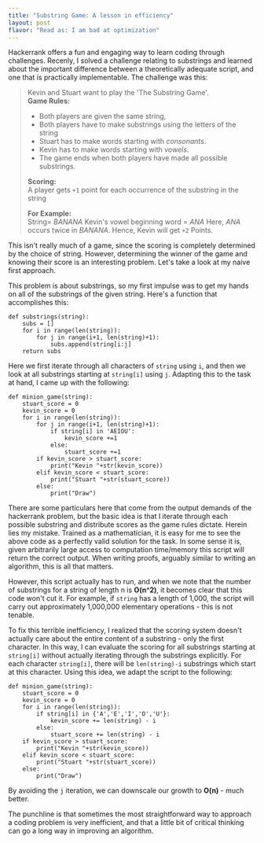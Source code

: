 ```yaml
---
title: "Substring Game: A lesson in efficiency"
layout: post
flavor: "Read as: I am bad at optimization"
---
```


Hackerrank offers a fun and engaging way to learn coding through challenges. Recenly, I solved a challenge relating to substrings and learned about the important difference between a theoretically adequate script, and one that is practically implementable.
The challenge was this:
> Kevin and Stuart want to play the 'The Substring Game'.  
> **Game Rules:**
> - Both players are given the same string,
> - Both players have to make substrings using the letters of the string
> - Stuart has to make words starting with _consonants_.  
> - Kevin has to make words starting with _vowels_.  
> - The game ends when both players have made all possible substrings.  
> 
> **Scoring:**\
> A player gets `+1` point for each occurrence of the substring in the string
> 
> **For Example:**\
> String= _BANANA_
> Kevin's vowel beginning word = _ANA_ 
> Here, _ANA_ occurs twice in _BANANA_. Hence, Kevin will get `+2` Points.

This isn't really much of a game, since the scoring is completely determined by the choice of string. However, determining the winner of the game and knowing their score is an interesting problem. Let's take a look at my naive first approach.

This problem is about substrings, so my first impulse was to get my hands on all of the substrings of the given string. Here's a function that accomplishes this:
```
def substrings(string):
    subs = []
    for i in range(len(string)):
        for j in range(i+1, len(string)+1):
            subs.append(string[i:j]
    return subs
```
Here we first iterate through all characters of `string` using `i`, and then we look at all substrings starting at `string[i]` using `j`.
Adapting this to the task at hand, I came up with the following:
```
def minion_game(string):
    stuart_score = 0
    kevin_score = 0
    for i in range(len(string)):
        for j in range(i+1, len(string)+1):
            if string[i] in 'AEIOU':
                kevin_score +=1
            else:
                stuart_score +=1
        if kevin_score > stuart_score:
            print("Kevin "+str(kevin_score))
        elif kevin_score < stuart_score:
            print("Stuart "+str(stuart_score))
        else:
            print("Draw")
```
There are some particulars here that come from the output demands of the hackerrank problem, but the basic idea is that I iterate through each possible substring and distribute scores as the game rules dictate. Herein lies my mistake. Trained as a mathematician, it is easy for me to see the above code as a perfectly valid solution for the task. In some sense it is, given arbitrarily large access to computation time/memory this script will return the correct output. When writing proofs, arguably similar to writing an algorithm, this is all that matters. 

However, this script actually has to run, and when we note that the number of substrings for a string of length n is **O(n^2)**, it becomes clear that this code won't cut it. For example, if `string` has a length of 1,000, the script will carry out approximately 1,000,000 elementary operations - this is not tenable.

To fix this terrible inefficiency, I realized that the scoring system doesn't actually care about the entire content of a substring - only the first character. In this way, I can evaluate the scoring for all substrings starting at `string[i]` without actually iterating through the substrings explicitly. For each character `string[i]`, there will be `len(string)-i` substrings which start at this character. Using this idea, we adapt the script to the following:
```
def minion_game(string):
    stuart_score = 0
    kevin_score = 0
    for i in range(len(string)):
        if string[i] in {'A','E','I','O','U'}:
            kevin_score += len(string) - i
        else:
            stuart_score += len(string) - i
    if kevin_score > stuart_score:
        print("Kevin "+str(kevin_score))
    elif kevin_score < stuart_score:
        print("Stuart "+str(stuart_score))
    else:
        print("Draw")
```
By avoiding the `j` iteration, we can downscale our growth to **O(n)** - much better.

The punchline is that sometimes the most straightforward way to approach a coding problem is very inefficient, and that a little bit of critical thinking can go a long way in improving an algorithm.
